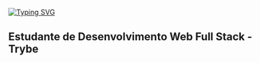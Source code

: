 [![Typing SVG](https://readme-typing-svg.demolab.com/?lines=Olá+line+of+text;Second+line+of+text)](https://git.io/typing-svg)

## Estudante de Desenvolvimento Web Full Stack - Trybe 

